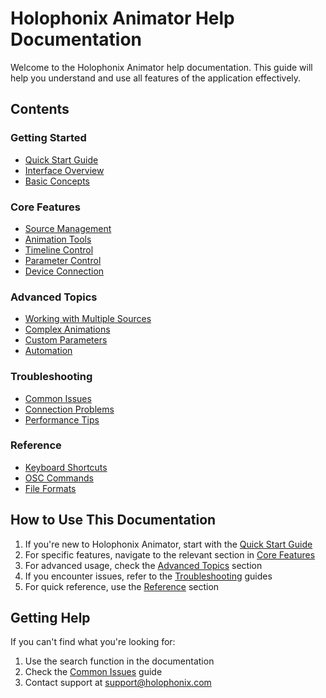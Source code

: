 # Holophonix Animator Help Documentation

Welcome to the Holophonix Animator help documentation. This guide will help you understand and use all features of the application effectively.

## Contents

### Getting Started
- [Quick Start Guide](getting-started/quick-start.md)
- [Interface Overview](getting-started/interface-overview.md)
- [Basic Concepts](getting-started/basic-concepts.md)

### Core Features
- [Source Management](features/source-management.md)
- [Animation Tools](features/animation-tools.md)
- [Timeline Control](features/timeline.md)
- [Parameter Control](features/parameters.md)
- [Device Connection](features/device-connection.md)

### Advanced Topics
- [Working with Multiple Sources](advanced/multiple-sources.md)
- [Complex Animations](advanced/complex-animations.md)
- [Custom Parameters](advanced/custom-parameters.md)
- [Automation](advanced/automation.md)

### Troubleshooting
- [Common Issues](troubleshooting/common-issues.md)
- [Connection Problems](troubleshooting/connection.md)
- [Performance Tips](troubleshooting/performance.md)

### Reference
- [Keyboard Shortcuts](reference/shortcuts.md)
- [OSC Commands](reference/osc-commands.md)
- [File Formats](reference/file-formats.md)

## How to Use This Documentation

1. If you're new to Holophonix Animator, start with the [Quick Start Guide](getting-started/quick-start.md)
2. For specific features, navigate to the relevant section in [Core Features](#core-features)
3. For advanced usage, check the [Advanced Topics](#advanced-topics) section
4. If you encounter issues, refer to the [Troubleshooting](#troubleshooting) guides
5. For quick reference, use the [Reference](#reference) section

## Getting Help

If you can't find what you're looking for:
1. Use the search function in the documentation
2. Check the [Common Issues](troubleshooting/common-issues.md) guide
3. Contact support at support@holophonix.com
